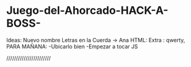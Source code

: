 # Juego-del-Ahorcado-HACK-A-BOSS-

Ideas:
Nuevo nombre Letras en la Cuerda -> Ana
HTML:
Extra : qwerty,
PARA MAÑANA:
-Ubicarlo bien 
-Empezar a tocar JS

///////////////////////

